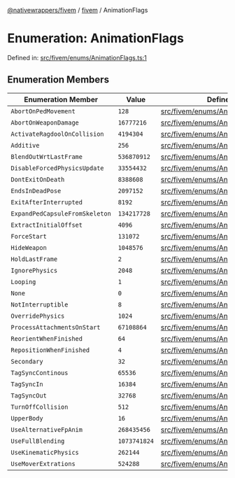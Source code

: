 [@nativewrappers/fivem](../../README.md) / [fivem](../README.md) / AnimationFlags

# Enumeration: AnimationFlags

Defined in: [src/fivem/enums/AnimationFlags.ts:1](https://github.com/nativewrappers/nativewrappers/blob/4bf6e80cad9d1396d4cdc3ea16cf4f39993ed50e/src/fivem/enums/AnimationFlags.ts#L1)

## Enumeration Members

| Enumeration Member | Value | Defined in |
| ------ | ------ | ------ |
| <a id="abortonpedmovement"></a> `AbortOnPedMovement` | `128` | [src/fivem/enums/AnimationFlags.ts:10](https://github.com/nativewrappers/nativewrappers/blob/4bf6e80cad9d1396d4cdc3ea16cf4f39993ed50e/src/fivem/enums/AnimationFlags.ts#L10) |
| <a id="abortonweapondamage"></a> `AbortOnWeaponDamage` | `16777216` | [src/fivem/enums/AnimationFlags.ts:27](https://github.com/nativewrappers/nativewrappers/blob/4bf6e80cad9d1396d4cdc3ea16cf4f39993ed50e/src/fivem/enums/AnimationFlags.ts#L27) |
| <a id="activateragdooloncollision"></a> `ActivateRagdoolOnCollision` | `4194304` | [src/fivem/enums/AnimationFlags.ts:25](https://github.com/nativewrappers/nativewrappers/blob/4bf6e80cad9d1396d4cdc3ea16cf4f39993ed50e/src/fivem/enums/AnimationFlags.ts#L25) |
| <a id="additive"></a> `Additive` | `256` | [src/fivem/enums/AnimationFlags.ts:11](https://github.com/nativewrappers/nativewrappers/blob/4bf6e80cad9d1396d4cdc3ea16cf4f39993ed50e/src/fivem/enums/AnimationFlags.ts#L11) |
| <a id="blendoutwrtlastframe"></a> `BlendOutWrtLastFrame` | `536870912` | [src/fivem/enums/AnimationFlags.ts:32](https://github.com/nativewrappers/nativewrappers/blob/4bf6e80cad9d1396d4cdc3ea16cf4f39993ed50e/src/fivem/enums/AnimationFlags.ts#L32) |
| <a id="disableforcedphysicsupdate"></a> `DisableForcedPhysicsUpdate` | `33554432` | [src/fivem/enums/AnimationFlags.ts:28](https://github.com/nativewrappers/nativewrappers/blob/4bf6e80cad9d1396d4cdc3ea16cf4f39993ed50e/src/fivem/enums/AnimationFlags.ts#L28) |
| <a id="dontexitondeath"></a> `DontExitOnDeath` | `8388608` | [src/fivem/enums/AnimationFlags.ts:26](https://github.com/nativewrappers/nativewrappers/blob/4bf6e80cad9d1396d4cdc3ea16cf4f39993ed50e/src/fivem/enums/AnimationFlags.ts#L26) |
| <a id="endsindeadpose"></a> `EndsInDeadPose` | `2097152` | [src/fivem/enums/AnimationFlags.ts:24](https://github.com/nativewrappers/nativewrappers/blob/4bf6e80cad9d1396d4cdc3ea16cf4f39993ed50e/src/fivem/enums/AnimationFlags.ts#L24) |
| <a id="exitafterinterrupted"></a> `ExitAfterInterrupted` | `8192` | [src/fivem/enums/AnimationFlags.ts:16](https://github.com/nativewrappers/nativewrappers/blob/4bf6e80cad9d1396d4cdc3ea16cf4f39993ed50e/src/fivem/enums/AnimationFlags.ts#L16) |
| <a id="expandpedcapsulefromskeleton"></a> `ExpandPedCapsuleFromSkeleton` | `134217728` | [src/fivem/enums/AnimationFlags.ts:30](https://github.com/nativewrappers/nativewrappers/blob/4bf6e80cad9d1396d4cdc3ea16cf4f39993ed50e/src/fivem/enums/AnimationFlags.ts#L30) |
| <a id="extractinitialoffset"></a> `ExtractInitialOffset` | `4096` | [src/fivem/enums/AnimationFlags.ts:15](https://github.com/nativewrappers/nativewrappers/blob/4bf6e80cad9d1396d4cdc3ea16cf4f39993ed50e/src/fivem/enums/AnimationFlags.ts#L15) |
| <a id="forcestart"></a> `ForceStart` | `131072` | [src/fivem/enums/AnimationFlags.ts:20](https://github.com/nativewrappers/nativewrappers/blob/4bf6e80cad9d1396d4cdc3ea16cf4f39993ed50e/src/fivem/enums/AnimationFlags.ts#L20) |
| <a id="hideweapon"></a> `HideWeapon` | `1048576` | [src/fivem/enums/AnimationFlags.ts:23](https://github.com/nativewrappers/nativewrappers/blob/4bf6e80cad9d1396d4cdc3ea16cf4f39993ed50e/src/fivem/enums/AnimationFlags.ts#L23) |
| <a id="holdlastframe"></a> `HoldLastFrame` | `2` | [src/fivem/enums/AnimationFlags.ts:4](https://github.com/nativewrappers/nativewrappers/blob/4bf6e80cad9d1396d4cdc3ea16cf4f39993ed50e/src/fivem/enums/AnimationFlags.ts#L4) |
| <a id="ignorephysics"></a> `IgnorePhysics` | `2048` | [src/fivem/enums/AnimationFlags.ts:14](https://github.com/nativewrappers/nativewrappers/blob/4bf6e80cad9d1396d4cdc3ea16cf4f39993ed50e/src/fivem/enums/AnimationFlags.ts#L14) |
| <a id="looping"></a> `Looping` | `1` | [src/fivem/enums/AnimationFlags.ts:3](https://github.com/nativewrappers/nativewrappers/blob/4bf6e80cad9d1396d4cdc3ea16cf4f39993ed50e/src/fivem/enums/AnimationFlags.ts#L3) |
| <a id="none"></a> `None` | `0` | [src/fivem/enums/AnimationFlags.ts:2](https://github.com/nativewrappers/nativewrappers/blob/4bf6e80cad9d1396d4cdc3ea16cf4f39993ed50e/src/fivem/enums/AnimationFlags.ts#L2) |
| <a id="notinterruptible"></a> `NotInterruptible` | `8` | [src/fivem/enums/AnimationFlags.ts:6](https://github.com/nativewrappers/nativewrappers/blob/4bf6e80cad9d1396d4cdc3ea16cf4f39993ed50e/src/fivem/enums/AnimationFlags.ts#L6) |
| <a id="overridephysics"></a> `OverridePhysics` | `1024` | [src/fivem/enums/AnimationFlags.ts:13](https://github.com/nativewrappers/nativewrappers/blob/4bf6e80cad9d1396d4cdc3ea16cf4f39993ed50e/src/fivem/enums/AnimationFlags.ts#L13) |
| <a id="processattachmentsonstart"></a> `ProcessAttachmentsOnStart` | `67108864` | [src/fivem/enums/AnimationFlags.ts:29](https://github.com/nativewrappers/nativewrappers/blob/4bf6e80cad9d1396d4cdc3ea16cf4f39993ed50e/src/fivem/enums/AnimationFlags.ts#L29) |
| <a id="reorientwhenfinished"></a> `ReorientWhenFinished` | `64` | [src/fivem/enums/AnimationFlags.ts:9](https://github.com/nativewrappers/nativewrappers/blob/4bf6e80cad9d1396d4cdc3ea16cf4f39993ed50e/src/fivem/enums/AnimationFlags.ts#L9) |
| <a id="repositionwhenfinished"></a> `RepositionWhenFinished` | `4` | [src/fivem/enums/AnimationFlags.ts:5](https://github.com/nativewrappers/nativewrappers/blob/4bf6e80cad9d1396d4cdc3ea16cf4f39993ed50e/src/fivem/enums/AnimationFlags.ts#L5) |
| <a id="secondary"></a> `Secondary` | `32` | [src/fivem/enums/AnimationFlags.ts:8](https://github.com/nativewrappers/nativewrappers/blob/4bf6e80cad9d1396d4cdc3ea16cf4f39993ed50e/src/fivem/enums/AnimationFlags.ts#L8) |
| <a id="tagsynccontinous"></a> `TagSyncContinous` | `65536` | [src/fivem/enums/AnimationFlags.ts:19](https://github.com/nativewrappers/nativewrappers/blob/4bf6e80cad9d1396d4cdc3ea16cf4f39993ed50e/src/fivem/enums/AnimationFlags.ts#L19) |
| <a id="tagsyncin"></a> `TagSyncIn` | `16384` | [src/fivem/enums/AnimationFlags.ts:17](https://github.com/nativewrappers/nativewrappers/blob/4bf6e80cad9d1396d4cdc3ea16cf4f39993ed50e/src/fivem/enums/AnimationFlags.ts#L17) |
| <a id="tagsyncout"></a> `TagSyncOut` | `32768` | [src/fivem/enums/AnimationFlags.ts:18](https://github.com/nativewrappers/nativewrappers/blob/4bf6e80cad9d1396d4cdc3ea16cf4f39993ed50e/src/fivem/enums/AnimationFlags.ts#L18) |
| <a id="turnoffcollision"></a> `TurnOffCollision` | `512` | [src/fivem/enums/AnimationFlags.ts:12](https://github.com/nativewrappers/nativewrappers/blob/4bf6e80cad9d1396d4cdc3ea16cf4f39993ed50e/src/fivem/enums/AnimationFlags.ts#L12) |
| <a id="upperbody"></a> `UpperBody` | `16` | [src/fivem/enums/AnimationFlags.ts:7](https://github.com/nativewrappers/nativewrappers/blob/4bf6e80cad9d1396d4cdc3ea16cf4f39993ed50e/src/fivem/enums/AnimationFlags.ts#L7) |
| <a id="usealternativefpanim"></a> `UseAlternativeFpAnim` | `268435456` | [src/fivem/enums/AnimationFlags.ts:31](https://github.com/nativewrappers/nativewrappers/blob/4bf6e80cad9d1396d4cdc3ea16cf4f39993ed50e/src/fivem/enums/AnimationFlags.ts#L31) |
| <a id="usefullblending"></a> `UseFullBlending` | `1073741824` | [src/fivem/enums/AnimationFlags.ts:33](https://github.com/nativewrappers/nativewrappers/blob/4bf6e80cad9d1396d4cdc3ea16cf4f39993ed50e/src/fivem/enums/AnimationFlags.ts#L33) |
| <a id="usekinematicphysics"></a> `UseKinematicPhysics` | `262144` | [src/fivem/enums/AnimationFlags.ts:21](https://github.com/nativewrappers/nativewrappers/blob/4bf6e80cad9d1396d4cdc3ea16cf4f39993ed50e/src/fivem/enums/AnimationFlags.ts#L21) |
| <a id="usemoverextrations"></a> `UseMoverExtrations` | `524288` | [src/fivem/enums/AnimationFlags.ts:22](https://github.com/nativewrappers/nativewrappers/blob/4bf6e80cad9d1396d4cdc3ea16cf4f39993ed50e/src/fivem/enums/AnimationFlags.ts#L22) |
